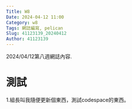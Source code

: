 ```yaml
---
Title: W8
Date: 2024-04-12 11:00
Category: w8
Tags: 網誌編寫, pelican
Slug: 41123139_20240412
Author: 41123139
---
```


2024/04/12第八週網誌內容.

<!-- PELICAN_END_SUMMARY -->

# 測試
1.組長叫我隨便更新個東西，測試codespace的東西。


